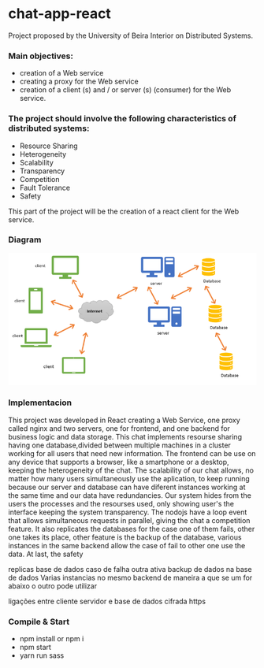 # chat-app-react
Project proposed by the University of Beira Interior on Distributed Systems.

### Main objectives:
- creation of a Web service
- creating a proxy for the Web service
- creation of a client (s) and / or server (s) (consumer) for the Web service.

### The project should involve the following characteristics of distributed systems:
- Resource Sharing
- Heterogeneity
- Scalability
- Transparency
- Competition
- Fault Tolerance
- Safety

This part of the project will be the creation of a react client for the Web service.

### Diagram

![alt text](Diagram_Webservice.png)


### Implementacion 
This project was developed in React creating a Web Service, one proxy called nginx and two servers, one for frontend, and one backend for business logic and data storage. This chat implements resourse sharing having one database,divided between multiple machines in a cluster working for all users that need new information. The frontend can be use on any device that supports a browser, like a smartphone or a desktop, keeping the heterogeneity of the chat. The scalability of our chat allows, no matter how many users simultaneously use the aplication, to keep running because our server and database can have diferent instances working at the same time and our data have redundancies. Our system hides from the users the processes and the resourses used, only showing  user's the interface keeping the system transparency. The nodojs have a loop event that allows simultaneous requests in parallel, giving the chat a competition feature. It also replicates the databases for the case one of them fails, other one takes its place, other feature is the backup of the database, various instances in the same backend allow the case of fail to other one use the data. At last, the safety 

replicas base de dados
caso de falha outra ativa
backup de dados na base de dados
Varias instancias no mesmo backend de maneira a que se um for abaixo o outro pode utilizar 

ligações entre cliente servidor e base de dados cifrada https



### Compile & Start 
- npm install or npm i
- npm start
- yarn run sass

